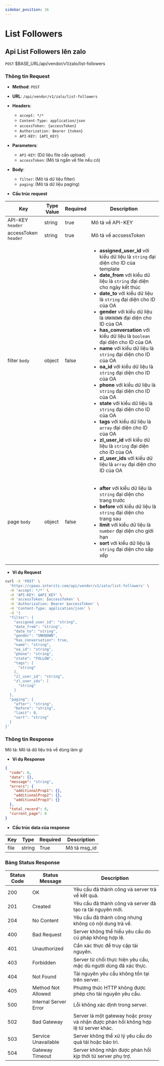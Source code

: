 ```yaml
---
sidebar_position: 16
---
```


# List Followers

## Api List Followers lên zalo

`POST` $BASE_URL/api/vendor/v1/zalo/list-followers

### Thông tin Request

- **Method**: `POST`
- **URL**: `/api/vendor/v1/zalo/list-followers`
- **Headers**: 
  - `accept: */*`
  - `Content-Type: application/json`
  - `accessToken: {accessToken}`
  - `Authorization: Bearer {token}`
  - `API-KEY: {API_KEY}`
- **Parameters**:
  - `API-KEY`: (Dữ liệu file cần upload)
  - `accessToken`: (Mô tả ngắn về file nếu có)
- **Body**:
  - `filter`: (Mô tả dữ liệu filter)
  - `paging`: (Mô tả dữ liệu paging)

- **Cấu trúc request**

| Key          | Type Value            |     Required    | Description   |
|------------- |-----------------------|-----------------|---------------               |
| API-KEY `header`       | string                | true            |    Mô tả về API-KEY         |
| accessToken `header`   | string                | true            |    Mô tả về accsessToken           |
| filter `body`         | object                | false            |     <ul><li>**assigned_user_id** với kiểu dữ liệu là `string` đại diện cho ID của template </li><li>**date_from** với kiểu dữ liệu là `string` đại diện cho ngày kết thúc  </li><li>**date_to** với kiểu dữ liệu là `string` đại diện cho ID của OA  </li><li>**gender** với kiểu dữ liệu là `UNKNOWN` đại diện cho ID của OA  </li><li>**has_conversation** với kiểu dữ liệu là `boolean` đại diện cho ID của OA  </li><li>**name** với kiểu dữ liệu là `string` đại diện cho ID của OA  </li><li>**oa_id** với kiểu dữ liệu là `string` đại diện cho ID của OA  </li><li>**phone** với kiểu dữ liệu là `string` đại diện cho ID của OA  </li><li>**state** với kiểu dữ liệu là `string` đại diện cho ID của OA  </li><li>**tags** với kiểu dữ liệu là `array` đại diện cho ID của OA  </li><li>**zl_user_id** với kiểu dữ liệu là `string` đại diện cho ID của OA  </li><li>**zl_user_ids** với kiểu dữ liệu là `array` đại diện cho ID của OA  </li></ul>      |
| page `body` | object | false | <ul><li>**after** với kiểu dữ liệu là `string` đại diện cho trang trước  </li><li>**before** với kiểu dữ liệu là `string` đại diện cho trang sau  </li><li>**limit** với kiểu dữ liệu là `number` đại diện cho giới hạn </li><li>**sort** với kiểu dữ liệu là `string` đại diện cho sắp xếp </li></ul> |
- **Ví dụ Request**

```bash
curl -X 'POST' \
  'https://cpaas.interits.com/api/vendor/v1/zalo/list-followers' \
  -H 'accept: */*' \
  -H 'API-KEY: $API_KEY' \
  -H 'accessToken: $accessToken' \
  -H 'Authorization: Bearer $accessToken' \
  -H 'Content-Type: application/json' \
  -d '{
  "filter": {
    "assigned_user_id": "string",
    "date_from": "string",
    "date_to": "string",
    "gender": "UNKNOWN",
    "has_conversation": true,
    "name": "string",
    "oa_id": "string",
    "phone": "string",
    "state": "FOLLOW",
    "tags": [
      "string"
    ],
    "zl_user_id": "string",
    "zl_user_ids": [
      "string"
    ]
  },
  "paging": {
    "after": "string",
    "before": "string",
    "limit": 0,
    "sort": "string"
  }
}'
```

### Thông tin Response

Mô tả: Mô tả dữ liệu trả về dùng làm gì 

- **Ví dụ Response**

```json
{
  "code": 0,
  "data": {},
  "message": "string",
  "errors": {
    "additionalProp1": {},
    "additionalProp2": {},
    "additionalProp3": {}
  },
  "total_record": 0,
  "current_page": 0
}
```

- **Cấu trúc data của response**

| Key        | Type            |     Required    | Description       |
|------------- |-----------------|-----------------|-------------------|
| file         | string          | True            |    Mô tả msg_id   |

### Bảng Status Response

| Status Code | Status Message            | Description                                                                 |
|-------------|---------------------------|-----------------------------------------------------------------------------|
| 200         | OK                        | Yêu cầu đã thành công và server trả về kết quả.                           |
| 201         | Created                   | Yêu cầu đã thành công và server đã tạo ra tài nguyên mới.                  |
| 204         | No Content                | Yêu cầu đã thành công nhưng không có nội dung trả về.                      |
| 400         | Bad Request               | Server không thể hiểu yêu cầu do cú pháp không hợp lệ.                    |
| 401         | Unauthorized              | Cần xác thực để truy cập tài nguyên.                                       |
| 403         | Forbidden                 | Server từ chối thực hiện yêu cầu, mặc dù người dùng đã xác thực.           |
| 404         | Not Found                 | Tài nguyên yêu cầu không tồn tại trên server.                              |
| 405         | Method Not Allowed         | Phương thức HTTP không được phép cho tài nguyên yêu cầu.                   |
| 500         | Internal Server Error     | Lỗi không xác định trong server.                                            |
| 502         | Bad Gateway               | Server là một gateway hoặc proxy và nhận được phản hồi không hợp lệ từ server khác. |
| 503         | Service Unavailable       | Server không thể xử lý yêu cầu do quá tải hoặc bảo trì.                    |
| 504         | Gateway Timeout           | Server không nhận được phản hồi kịp thời từ server phụ trợ.                |



